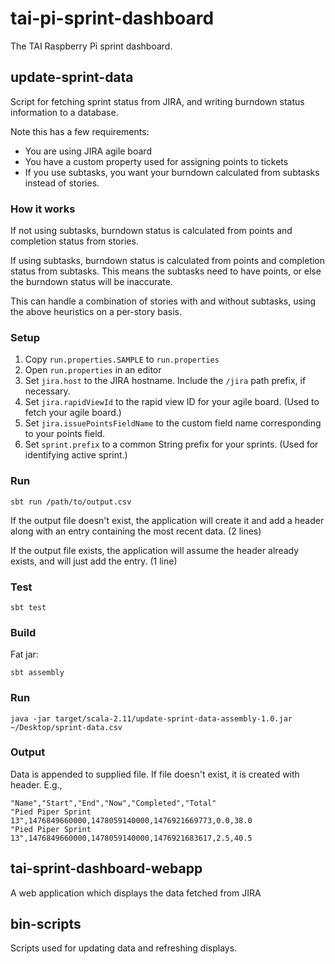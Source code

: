# tai-pi-sprint-dashboard

The TAI Raspberry Pi sprint dashboard.

## update-sprint-data
Script for fetching sprint status from JIRA, and writing burndown status information to a database.

Note this has a few requirements:

* You are using JIRA agile board
* You have a custom property used for assigning points to tickets
* If you use subtasks, you want your burndown calculated from subtasks instead of stories. 

### How it works

If not using subtasks, burndown status is calculated from points and completion status from stories.

If using subtasks, burndown status is calculated from points and completion status from subtasks. This means the subtasks need to have points, or else the burndown status will be inaccurate.

This can handle a combination of stories with and without subtasks, using the above heuristics on a per-story basis.

### Setup

1. Copy `run.properties.SAMPLE` to `run.properties`
2. Open `run.properties` in an editor
3. Set `jira.host` to the JIRA hostname. Include the `/jira` path prefix, if necessary.
4. Set `jira.rapidViewId` to the rapid view ID for your agile board. (Used to fetch your agile board.)
5. Set `jira.issuePointsFieldName` to the custom field name corresponding to your points field.
6. Set `sprint.prefix` to a common String prefix for your sprints. (Used for identifying active sprint.)

### Run

```
sbt run /path/to/output.csv
```

If the output file doesn't exist, the application will create it and add a header along with an entry containing the most recent data. (2 lines)

If the output file exists, the application will assume the header already exists, and will just add the entry. (1 line)

### Test

```
sbt test
```

### Build

Fat jar:

```
sbt assembly
```

### Run

```
java -jar target/scala-2.11/update-sprint-data-assembly-1.0.jar ~/Desktop/sprint-data.csv
```

### Output

Data is appended to supplied file. If file doesn't exist, it is created with header. E.g.,

```
"Name","Start","End","Now","Completed","Total"
"Pied Piper Sprint 13",1476849660000,1478059140000,1476921669773,0.0,38.0
"Pied Piper Sprint 13",1476849660000,1478059140000,1476921683617,2.5,40.5
```

## tai-sprint-dashboard-webapp ##
A web application which displays the data fetched from JIRA

## bin-scripts ##
Scripts used for updating data and refreshing displays.
